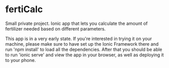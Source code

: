 # fertiCalc
Small private project. Ionic app that lets you calculate the amount of fertilizer needed based on different parameters.

This app is in a very early state. If you're interested in trying it on your machine, please make sure to have set up the Ionic Framework there and run 'npm install' to load all the dependencies. After that you should be able to run 'ionic serve' and view the app in your browser, as well as deploying it to your phone.
